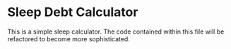 # Sleep Debt Calculator

This is a simple sleep calculator.
The code contained within this file will be refactored to become more sophisticated.